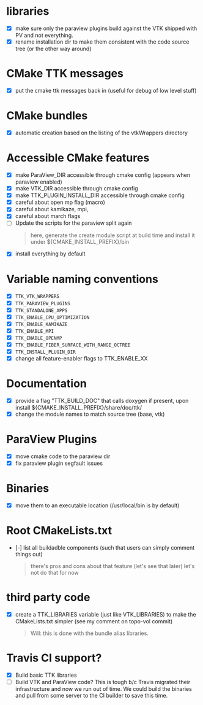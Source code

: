 # libraries

- [x] make sure only the paraview plugins build against the VTK shipped with PV and not everything.
- [x] rename installation dir to make them consistent with the code source tree (or the other way around)

# CMake TTK messages
- [x] put the cmake ttk messages back in (useful for debug of low level stuff)

# CMake bundles
- [x] automatic creation based on the listing of the vtkWrappers directory

# Accessible CMake features
- [x] make ParaView_DIR accessible through cmake config (appears when paraview enabled)
- [x] make VTK_DIR accessible through cmake config
- [x] make TTK_PLUGIN_INSTALL_DIR accessible through cmake config
- [x] careful about open mp flag (macro)
- [x] careful about kamikaze, mpi,
- [x] careful about march flags
- [ ] Update the scripts for the paraview split again
	> here, generate the create module script at build time and install it under 
	${CMAKE_INSTALL_PREFIX}/bin 
- [x] install everything by default

# Variable naming conventions
- [x] `TTK_VTK_WRAPPERS`
- [x] `TTK_PARAVIEW_PLUGINS`
- [x] `TTK_STANDALONE_APPS`
- [x] `TTK_ENABLE_CPU_OPTIMIZATION`
- [x] `TTK_ENABLE_KAMIKAZE`
- [x] `TTK_ENABLE_MPI`
- [x] `TTK_ENABLE_OPENMP`
- [x] `TTK_ENABLE_FIBER_SURFACE_WITH_RANGE_OCTREE`
- [x] `TTK_INSTALL_PLUGIN_DIR`
- [x] change all feature-enabler flags to TTK_ENABLE_XX

# Documentation
- [x] provide a flag "TTK_BUILD_DOC" that calls doxygen if present, upon install ${CMAKE_INSTALL_PREFIX}/share/doc/ttk/
- [x] change the module names to match source tree (base, vtk)

# ParaView Plugins
- [x] move cmake code to the paraview dir
- [x] fix paraview plugin segfault issues

# Binaries
- [x] move them to an executable location (/usr/local/bin is by default)

# Root CMakeLists.txt
- [-] list all buildadble components (such that users can simply comment things out)
	> there's pros and cons about that feature (let's see that later)
	> let's not do that for now

# third party code
- [x] create a TTK_LIBRARIES variable (just like VTK_LIBRARIES) to make the CMakeLists.txt simpler (see my comment on topo-vol commit)
	> Will: this is done with the bundle alias libraries.

# Travis CI support?
- [x] Build basic TTK libraries
- [ ] Build VTK and ParaView code? This is tough b/c Travis migrated their infrastructure and now we run out of time. We could build the binaries and pull from some server to the CI builder to save this time.
